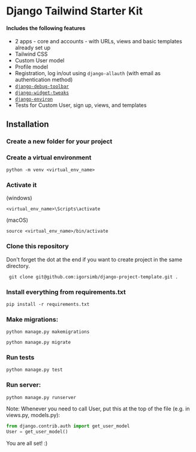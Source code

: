 # Django Tailwind Starter Kit

#### Includes the following features
- 2 apps - core and accounts - with URLs, views and basic templates already set up
- Tailwind CSS
- Custom User model 
- Profile model
- Registration, log in/out using `django-allauth` (with email as authentication method)
- [`django-debug-toolbar`](https://django-debug-toolbar.readthedocs.io/en/latest/)
- [`django-widget-tweaks`](https://pypi.org/project/django-widget-tweaks/)
- [`django-environ`](https://pypi.org/project/django-environ/)
- Tests for Custom User, sign up, views, and templates

## Installation


### Create a new folder for your project

### Create a virtual environment
```shell
python -m venv <virtual_env_name>
```

### Activate it

(windows)
```shell
<virtual_env_name>\Scripts\activate
```

(macOS)
```shell
source <virtual_env_name>/bin/activate
```

### Clone this repository
Don't forget the dot at the end if you want to create project in the same directory.
```shell
 git clone git@github.com:igorsimb/django-project-template.git .
```

### Install everything from requirements.txt
```shell
pip install -r requirements.txt
```

### Make migrations:

```shell
python manage.py makemigrations
```

```shell
python manage.py migrate
```

### Run tests
```shell
python manage.py test
```

### Run server:

```shell
python manage.py runserver
```

Note:
Whenever you need to call User, put this at the top of the file (e.g. in views.py, models.py):
```python
from django.contrib.auth import get_user_model
User = get_user_model()
```

You are all set! :)
